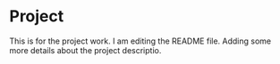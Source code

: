 # Project
This is for the project work.
I am editing the README file. Adding some more details about the project descriptio.
